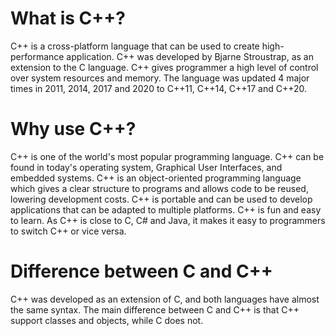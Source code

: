 # What is C++?
C++ is a cross-platform language that can be used to create high-performance application.
C++ was developed by Bjarne Stroustrap, as an extension to the C language.
C++ gives programmer a high level of control over system resources and memory.
The language was updated 4 major times in 2011, 2014, 2017 and 2020 to C++11, C++14, C++17 and C++20.

# Why use C++?
C++ is one of the world's most popular programming language.
C++ can be found in today's operating system, Graphical User Interfaces, and embedded systems.
C++ is an object-oriented programming language which gives a clear structure to programs and allows code to be reused, lowering development costs.
C++ is portable and can be used to develop applications that can be adapted to multiple platforms.
C++ is fun and easy to learn.
As C++ is close to C, C# and Java, it makes it easy to programmers to switch C++ or vice versa.

# Difference between C and C++
C++ was developed as an extension of C, and both languages have almost the same syntax.
The main difference between C and C++ is that C++ support classes and objects, while C does not.
